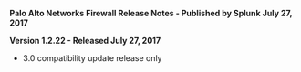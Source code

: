 **Palo Alto Networks Firewall Release Notes - Published by Splunk July 27, 2017**


**Version 1.2.22 - Released July 27, 2017**

* 3.0 compatibility update release only
